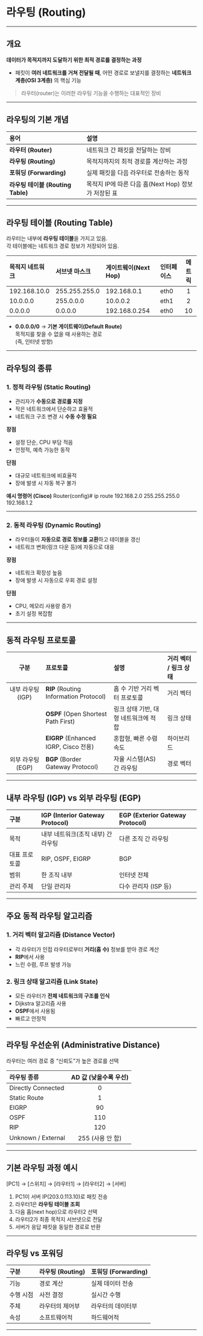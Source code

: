 # 라우팅 (Routing)

---

## 개요

**데이터가 목적지까지 도달하기 위한 최적 경로를 결정하는 과정**  
- 패킷이 **여러 네트워크를 거쳐 전달될 때**, 어떤 경로로 보낼지를 결정하는 **네트워크 계층(OSI 3계층)** 의 핵심 기능

> 라우터(router)는 이러한 라우팅 기능을 수행하는 대표적인 장비

---

## 라우팅의 기본 개념

| 용어 | 설명 |
|:--|:--|
| **라우터 (Router)** | 네트워크 간 패킷을 전달하는 장비 |
| **라우팅 (Routing)** | 목적지까지의 최적 경로를 계산하는 과정 |
| **포워딩 (Forwarding)** | 실제 패킷을 다음 라우터로 전송하는 동작 |
| **라우팅 테이블 (Routing Table)** | 목적지 IP에 따른 다음 홉(Next Hop) 정보가 저장된 표 |

---

## 라우팅 테이블 (Routing Table)

라우터는 내부에 **라우팅 테이블**을 가지고 있음.  
각 테이블에는 네트워크 경로 정보가 저장되어 있음.

| 목적지 네트워크 | 서브넷 마스크 | 게이트웨이(Next Hop) | 인터페이스 | 메트릭 |
|:--|:--|:--|:--|:--:|
| 192.168.10.0 | 255.255.255.0 | 192.168.0.1 | eth0 | 1 |
| 10.0.0.0 | 255.0.0.0 | 10.0.0.2 | eth1 | 2 |
| 0.0.0.0 | 0.0.0.0 | 192.168.0.254 | eth0 | 10 |

- **0.0.0.0/0** → **기본 게이트웨이(Default Route)**  
  목적지를 찾을 수 없을 때 사용하는 경로  
  (즉, 인터넷 방향)

---

## 라우팅의 종류

### 1. 정적 라우팅 (Static Routing)

- 관리자가 **수동으로 경로를 지정**
- 작은 네트워크에서 단순하고 효율적
- 네트워크 구조 변경 시 **수동 수정 필요**

**장점**
- 설정 단순, CPU 부담 적음
- 안정적, 예측 가능한 동작

**단점**
- 대규모 네트워크에 비효율적
- 장애 발생 시 자동 복구 불가

**예시 명령어 (Cisco)**
Router(config)# ip route 192.168.2.0 255.255.255.0 192.168.1.2

---

### 2. 동적 라우팅 (Dynamic Routing)

- 라우터들이 **자동으로 경로 정보를 교환**하고 테이블을 갱신
- 네트워크 변화(링크 다운 등)에 자동으로 대응

**장점**
- 네트워크 확장성 높음
- 장애 발생 시 자동으로 우회 경로 설정

**단점**
- CPU, 메모리 사용량 증가
- 초기 설정 복잡함

---

## 동적 라우팅 프로토콜

| 구분 | 프로토콜 | 설명 | 거리 벡터 / 링크 상태 |
|:--:|:--|:--|:--|
| 내부 라우팅 (IGP) | **RIP** (Routing Information Protocol) | 홉 수 기반 거리 벡터 프로토콜 | 거리 벡터 |
|  | **OSPF** (Open Shortest Path First) | 링크 상태 기반, 대형 네트워크에 적합 | 링크 상태 |
|  | **EIGRP** (Enhanced IGRP, Cisco 전용) | 혼합형, 빠른 수렴 속도 | 하이브리드 |
| 외부 라우팅 (EGP) | **BGP** (Border Gateway Protocol) | 자율 시스템(AS) 간 라우팅 | 경로 벡터 |

---

## 내부 라우팅 (IGP) vs 외부 라우팅 (EGP)

| 구분 | IGP (Interior Gateway Protocol) | EGP (Exterior Gateway Protocol) |
|:--|:--|:--|
| 목적 | 내부 네트워크(조직 내부) 간 라우팅 | 다른 조직 간 라우팅 |
| 대표 프로토콜 | RIP, OSPF, EIGRP | BGP |
| 범위 | 한 조직 내부 | 인터넷 전체 |
| 관리 주체 | 단일 관리자 | 다수 관리자 (ISP 등) |

---

## 주요 동적 라우팅 알고리즘

### 1. 거리 벡터 알고리즘 (Distance Vector)
- 각 라우터가 인접 라우터로부터 **거리(홉 수)** 정보를 받아 경로 계산
- **RIP**에서 사용
- 느린 수렴, 루프 발생 가능

### 2. 링크 상태 알고리즘 (Link State)
- 모든 라우터가 **전체 네트워크의 구조를 인식**
- Dijkstra 알고리즘 사용
- **OSPF**에서 사용됨
- 빠르고 안정적

---

## 라우팅 우선순위 (Administrative Distance)

라우터는 여러 경로 중 “신뢰도”가 높은 경로를 선택

| 라우팅 종류 | AD 값 (낮을수록 우선) |
|:--|:--:|
| Directly Connected | 0 |
| Static Route | 1 |
| EIGRP | 90 |
| OSPF | 110 |
| RIP | 120 |
| Unknown / External | 255 (사용 안 함) |

---

## 기본 라우팅 과정 예시
[PC1] → [스위치] → [라우터1] → [라우터2] → [서버]

1. PC1이 서버 IP(203.0.113.10)로 패킷 전송  
2. 라우터1은 **라우팅 테이블 조회**  
3. 다음 홉(next hop)으로 라우터2 선택  
4. 라우터2가 최종 목적지 서브넷으로 전달  
5. 서버가 응답 패킷을 동일한 경로로 반환

---

## 라우팅 vs 포워딩

| 구분 | 라우팅 (Routing) | 포워딩 (Forwarding) |
|:--|:--|:--|
| 기능 | 경로 계산 | 실제 데이터 전송 |
| 수행 시점 | 사전 결정 | 실시간 수행 |
| 주체 | 라우터의 제어부 | 라우터의 데이터부 |
| 속성 | 소프트웨어적 | 하드웨어적 |

---